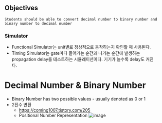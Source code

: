 ## Objectives
`Students should be able to convert decimal number to binary number and binary number to decimal number`

### Simulator
- Functional Simulator는 unit별로 정상적으로 동작하는지 확인할 때 사용된다.
- Timing Simulator는 gate마다 들어가는 순간과 나가는 순간에 발생하는 propagation delay를 테스트하는 시뮬레이션이다. 기기가 늘수록 delay도 커진다.

# Decimal Number & Binary Number 
- Binary Number has two possible values - usually denoted as 0 or 1
- 2진수 변환
  - https://coming1007.tistory.com/205
  - Positional Number Representation
    ![image](https://user-images.githubusercontent.com/56028436/112149191-0ffdcc80-8c22-11eb-84c8-97f66d13059b.png)
